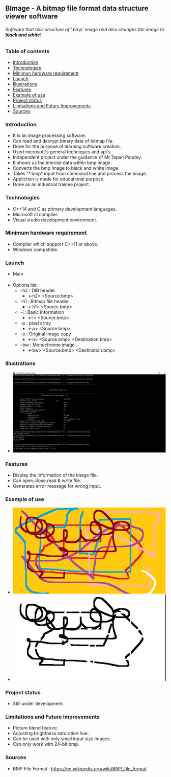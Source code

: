 ## BImage - A bitmap file format data structure viewer software
###### Software that tells structure of *'.bmp'* image and also changes the image to **black and white**! 

### Table of contents
* [Introduction](#Introduction)
* [Technologies](#Technologies)
* [Minimun hardware requirement](#Minimum-hardware-requirement)
* [Launch](#Launch)
* [Illustrations](#Illustrations)
* [Features](#Features)
* [Example of use](#Example-of-use)
* [Project status](#Project-status)
* [Limitations and Future Improvements](#Limitations-and-Future-Improvements)
* [Sources](#Sources)

### Introduction
* It is an image processing software.
* Can read and decrypt binary data of bitmap file.
* Done for the purpose of learning software creation.
* Used microsoft's general techniques and api's.
* Independent project under the guidance of Mr.Tapan Pandey.
* It shows us the internal data within bmp image.
* Converts the bmp image to black and white image.
* Takes "*.bmp" input from command line and process the image.
* Appliction is made for educational purpose.
* Done as an industrial trainee project.

### Technologies 
* C++14 and C as primary development languages.
* Microsoft cl compiler.
* Visual studio development environment.

### Minimum hardware requirement
* Compiler which support C++11 or above.
* Windows compatible.

### Launch
* Main <Option> <Source file> <Destination file>.
* Options list
	* -h2 : DIB header
		* <-h2> <Source.bmp>
	* -h1 : Bitmap file header
		* <-h1> <Source.bmp>
	* -i  : Basic information
		* <-i> <Source.bmp>
	* -p  : pixel array 
		*  <-p> <Source.bmp>
	* -o  : Original image copy 
		* <-o> <Source.bmp> <Destination.bmp>
	* -bw : Monochrome image
		* <-bw> <Source.bmp> <Destination.bmp>


### Illustrations
* ![Option used](https://github.com/1MrSharma/Major_Project/blob/White_Belt/OptionImage.png)

### Features
* Display the information of the image file.
* Can open,close,read & write file.
* Generates error message for wrong input.


### Example of use
* ![Original Image](https://github.com/1MrSharma/Major_Project/blob/White_Belt/24-bit.bmp)
* ![Black and white converted](https://github.com/1MrSharma/Major_Project/blob/White_Belt/blackAndWhiteConverted.bmp)

### Project status
* Still under development.
	
### Limitations and Future Improvements
* Picture blend feature.
* Adjusting brightness saturation hue.
* Can be used with only small input size images.
* Can only work with 24-bit bmp. 

### Sources

* BMP File Format : https://en.wikipedia.org/wiki/BMP_file_format
